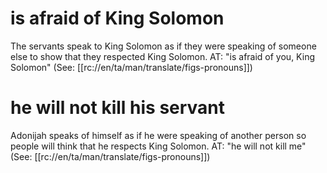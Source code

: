 # is afraid of King Solomon

The servants speak to King Solomon as if they were speaking of someone else to show that they respected King Solomon. AT: "is afraid of you, King Solomon" (See: [[rc://en/ta/man/translate/figs-pronouns]])

# he will not kill his servant

Adonijah speaks of himself as if he were speaking of another person so people will think that he respects King Solomon. AT: "he will not kill me" (See: [[rc://en/ta/man/translate/figs-pronouns]])

